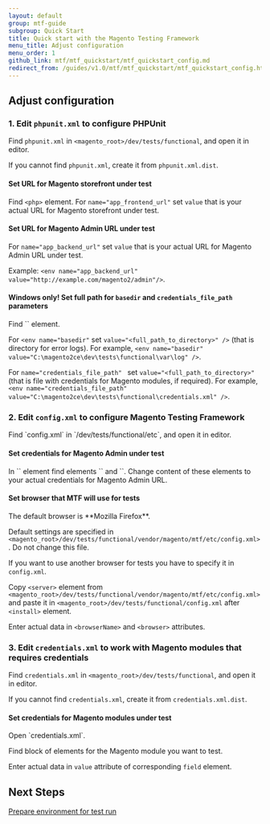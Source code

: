 ```yaml
---
layout: default
group: mtf-guide
subgroup: Quick Start
title: Quick start with the Magento Testing Framework
menu_title: Adjust configuration
menu_order: 1
github_link: mtf/mtf_quickstart/mtf_quickstart_config.md
redirect_from: /guides/v1.0/mtf/mtf_quickstart/mtf_quickstart_config.html
---
```

<h2 id="mtf_quickstart_config">Adjust configuration</h2>

<h3 id="mtf_quickstart_config_phpunitxml">1. Edit <code>phpunit.xml</code> to configure PHPUnit</h3>

Find `phpunit.xml` in `<magento_root>/dev/tests/functional`, and open it in editor.

<div class="bs-callout bs-callout-info" id="info">
  <p>If you cannot find <code>phpunit.xml</code>, create it from <code>phpunit.xml.dist</code>.</p>
</div>

<h4 id="mtf_quickstart_config_phpunitxml_frontend">Set URL for Magento storefront under test</h4>

Find `<php>` element.
For `name="app_frontend_url"` set `value` that is your actual URL for Magento storefront under test.

<h4 id="mtf_quickstart_config_phpunitxml_backend">Set URL for Magento Admin URL under test</h4>

For `name="app_backend_url"` set `value` that is your actual URL for Magento Admin URL under test.

Example:
`<env name="app_backend_url" value="http://example.com/magento2/admin"/>`.

<h4 id="mtf_quickstart_config_phpunitxml_win-credent">Windows only! Set full path for <code>basedir</code> and <code>credentials_file_path</code> parameters</h4>
Find `<php>` element.

For `<env name="basedir"` set `value="<full_path_to_directory>" />` (that is directory for error logs). For example, `<env name="basedir" value="C:\magento2ce\dev\tests\functional\var\log" />`.

For `name="credentials_file_path" ` set `value="<full_path_to_directory>"` (that is file with credentials for Magento modules, if required). For example, `<env name="credentials_file_path" value="C:\magento2ce\dev\tests\functional\credentials.xml" />`.

<h3 id="mtf_quickstart_config_configxml">2. Edit <code>config.xml</code> to configure Magento Testing Framework</h3>
Find `config.xml` in `<magento_root>/dev/tests/functional/etc`, and open it in editor.

<h4 id="mtf_quickstart_config_configxml_credent-backend">Set credentials for Magento Admin under test</h4>
In `<application>` element find elements `<backendLogin>` and `<backendPassword>`. Change content of these elements to your actual credentials for Magento Admin URL.

<h4 id="mtf_quickstart_config_configxml_credent-backend">Set browser that MTF will use for tests</h4>
The default browser is **Mozilla Firefox**.

<div class="bs-callout bs-callout-info" id="info">
  <p>Default settings are specified in
   <code>&lt;magento_root>/dev/tests/functional/vendor/magento/mtf/etc/config.xml&gt;</code>. Do not change this file.</p>
</div>

If you want to use another browser for tests you have to specify it in `config.xml`.

Copy `<server>` element from `<magento_root>/dev/tests/functional/vendor/magento/mtf/etc/config.xml>` and paste it in `<magento_root>/dev/tests/functional/config.xml` after `<install>` element.

Enter actual data in `<browserName>` and `<browser>` attributes.


<h3 id="mtf_quickstart_config_credentialsxml">3. Edit <code>credentials.xml</code> to work with Magento modules that requires credentials</h3>

Find `credentials.xml` in `<magento_root>/dev/tests/functional`, and open it in editor.

<div class="bs-callout bs-callout-info" id="info">
  <p>If you cannot find <code>credentials.xml</code>, create it from <code>credentials.xml.dist</code>.</p>
</div>

<h4 id="mtf_quickstart_config_credentialsxml-set">Set credentials for Magento modules under test</h4>
Open `credentials.xml`.

Find block of elements for the Magento module you want to test.

Enter actual data in `value` attribute of corresponding `field` element.

<h2 id="mtf_install_pre">Next Steps</h2> <a href="{{ site.gdeurl }}mtf/mtf_quickstart/mtf_quickstart_environmemt.html">Prepare environment for test run</a>
